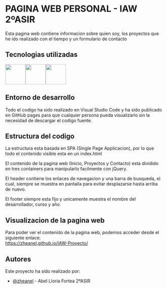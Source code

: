 # PAGINA WEB PERSONAL - IAW 2ºASIR

Esta pagina web contiene informacion sobre quien soy, los proyectos que he ido realizado con el tiempo y un formulario de contacto


## Tecnologias utilizadas

<p align="left"><img src="https://user-images.githubusercontent.com/25181517/192158954-f88b5814-d510-4564-b285-dff7d6400dad.png" height="64px" /><img src="https://user-images.githubusercontent.com/25181517/183898054-b3d693d4-dafb-4808-a509-bab54cf5de34.png" height="64px" /><img src="https://e7.pngegg.com/pngimages/647/56/png-clipart-logo-brand-jquery-mobile-jqlogo-design-white-text.png" height="64px" /></p>

## Entorno de desarrollo

Todo el codigo ha sido realizado en Visual Studio Code y ha sido publicado en GitHub pages para que cualquier persona pueda visualizarlo sin la necesidad de descargar el codigo fuente.

## Estructura del codigo

La estructura esta basada en SPA (Single Page Applicacion), por lo que todo el contenido visible esta en un index.html 

El contenido de la pagina web (Inicio, Proyectos y Contacto) esta dividido en tres containers para manipularlo facilmente con jQuery.

El header contiene los enlaces de navegacion y una barra de busqueda, el cual, siempre se muestra en pantalla para evitar desplazarse hasta arriba de nuevo.

El footer siempre esta fijo y unicamente muestra el nombre del desarrollador, curso y año.

## Visualizacion de la pagina web

Para poder ver el contenido de la pagina web, podemos acceder desde el siguiente enlace: <br> https://zheanel.github.io/IAW-Proyecto/

## Autores

Este proyecto ha sido realizado por:
- [@zheanel](https://www.github.com/zheanel) - Abel Lloria Fortea 2ºASIR
